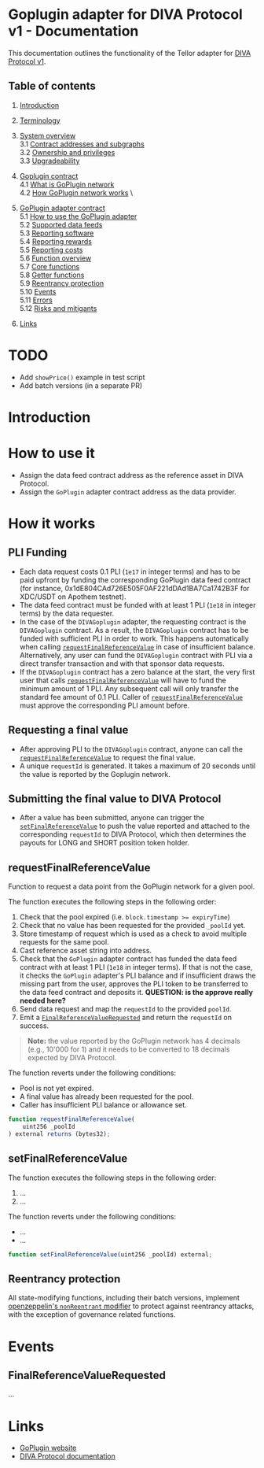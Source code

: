 # Goplugin adapter for DIVA Protocol v1 - Documentation

This documentation outlines the functionality of the Tellor adapter for [DIVA Protocol v1][diva-protocol-docs].

## Table of contents

1. [Introduction](#introduction)

2. [Terminology](#terminology)

3. [System overview](#system-overview) \
   3.1 [Contract addresses and subgraphs](#contract-addresses-and-subgraphs) \
   3.2 [Ownership and privileges](#ownership-and-privileges) \
   3.3 [Upgradeability](#upgradeability)

4. [Goplugin contract](#tellor-contract) \
   4.1 [What is GoPlugin network](#what-is-goplugin-network) \
   4.2 [How GoPlugin network works](#how-goplugin-network-works) \

5. [GoPlugin adapter contract](#goplugin-adapter-contract) \
   5.1 [How to use the GoPlugin adapter](#how-to-use-the-tellor-adapter) \
   5.2 [Supported data feeds](#supported-data-feeds) \
   5.3 [Reporting software](#reporting-software) \
   5.4 [Reporting rewards](#reporting-rewards) \
   5.5 [Reporting costs](#reporting-costs) \
   5.6 [Function overview](#function-overview) \
   5.7 [Core functions](#core-functions) \
   5.8 [Getter functions](#getter-functions) \
   5.9 [Reentrancy protection](#reentrancy-protection) \
   5.10 [Events](#events) \
   5.11 [Errors](#errors) \
   5.12 [Risks and mitigants](#risks-and-mitigants)

6. [Links](#links)

# TODO

* Add `showPrice()` example in test script
* Add batch versions (in a separate PR)

# Introduction

# How to use it

* Assign the data feed contract address as the reference asset in DIVA Protocol.
* Assign the `GoPlugin` adapter contract address as the data provider.

# How it works

## PLI Funding
* Each data request costs 0.1 PLI (`1e17` in integer terms) and has to be paid upfront by funding the corresponding GoPlugin data feed contract (for instance, 0x1dE804CAd726E505F0AF221dDAd1BA7Ca1742B3F for XDC/USDT on Apothem testnet).
* The data feed contract must be funded with at least 1 PLI (`1e18` in integer terms) by the data requester.
* In the case of the `DIVAGoplugin` adapter, the requesting contract is the `DIVAGoplugin` contract. As a result, the `DIVAGoplugin` contract has to be funded with sufficient PLI in order to work. This happens automatically when calling [`requestFinalReferenceValue`](#requestfinalreferencevalue) in case of insufficient balance. Alternatively, any user can fund the `DIVAGoplugin` contract with PLI via a direct transfer transaction and with that sponsor data requests.
* If the `DIVAGoplugin` contract has a zero balance at the start, the very first user that calls [`requestFinalReferenceValue`](#requestfinalreferencevalue) will have to fund the minimum amount of 1 PLI. Any subsequent call will only transfer the standard fee amount of 0.1 PLI. Caller of [`requestFinalReferenceValue`](#requestfinalreferencevalue) must approve the corresponding PLI amount before.


## Requesting a final value
* After approving PLI to the `DIVAGoplugin` contract, anyone can call the [`requestFinalReferenceValue`](#requestfinalreferencevalue) to request the final value.
* A unique `requestId` is generated. It takes a maximum of 20 seconds until the value is reported by the Goplugin network.

## Submitting the final value to DIVA Protocol
* After a value has been submitted, anyone can trigger the [`setFinalReferenceValue`](#setfinalreferencevalue) to push the value reported and attached to the corresponding `requestId` to DIVA Protocol, which then determines the payouts for LONG and SHORT position token holder.


## requestFinalReferenceValue

Function to request a data point from the GoPlugin network for a given pool.



The function executes the following steps in the following order:
1. Check that the pool expired (i.e. `block.timestamp >= expiryTime`)
1. Check that no value has been requested for the provided `_poolId` yet.
1. Store timestamp of request which is used as a check to avoid multiple requests for the same pool.
1. Cast reference asset string into address. 
1. Check that the `GoPlugin` adapter contract has funded the data feed contract with at least 1 PLI (`1e18` in integer terms). If that is not the case, it checks the `GoPlugin` adapter's PLI balance and if insufficient draws the missing part from the user, approves the PLI token to be transferred to the data feed contract and deposits it. **QUESTION: is the approve really needed here?**
1. Send data request and map the `requestId` to the provided `poolId`.
1. Emit a [`FinalReferenceValueRequested`](#finalreferencevaluerequested) and return the `requestId` on success.

>**Note:** the value reported by the GoPlugin network has 4 decimals (e.g., 10'000 for 1) and it needs to be converted to 18 decimals expected by DIVA Protocol.

The function reverts under the following conditions:
- Pool is not yet expired.
- A final value has already been requested for the pool.
- Caller has insufficient PLI balance or allowance set.


```js
function requestFinalReferenceValue(
    uint256 _poolId
) external returns (bytes32);
```

## setFinalReferenceValue

The function executes the following steps in the following order:
1. ... 
1. ...

The function reverts under the following conditions:
- ...
- ...

```js
function setFinalReferenceValue(uint256 _poolId) external;
```

## Reentrancy protection

All state-modifying functions, including their batch versions, implement [openzeppelin's `nonReentrant` modifier][openzeppelin-reentrancy-guard] to protect against reentrancy attacks, with the exception of governance related functions.

# Events

## FinalReferenceValueRequested
...


# Links
* [GoPlugin website][goplugin-website]
* [DIVA Protocol documentation][diva-protocol-docs]

[openzeppelin-reentrancy-guard]: https://github.com/OpenZeppelin/openzeppelin-contracts/blob/master/contracts/security/ReentrancyGuard.sol
[diva-protocol-docs]: https://github.com/divaprotocol/diva-contracts/blob/main/DOCUMENTATION.md
[goplugin-website]: https://www.goplugin.co/
[goplugin-adapter-contract]: https://github.com/divaprotocol/oracles/blob/update-documentation/contracts/DIVAGoplugin.sol